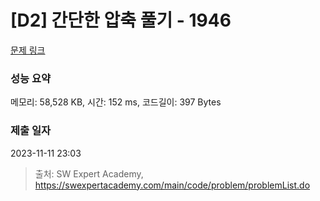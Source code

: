 # [D2] 간단한 압축 풀기 - 1946 

[문제 링크](https://swexpertacademy.com/main/code/problem/problemDetail.do?contestProbId=AV5PmkDKAOMDFAUq) 

### 성능 요약

메모리: 58,528 KB, 시간: 152 ms, 코드길이: 397 Bytes

### 제출 일자

2023-11-11 23:03



> 출처: SW Expert Academy, https://swexpertacademy.com/main/code/problem/problemList.do